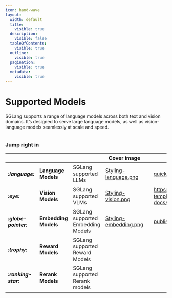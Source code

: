 ```yaml
---
icon: hand-wave
layout:
  width: default
  title:
    visible: true
  description:
    visible: false
  tableOfContents:
    visible: true
  outline:
    visible: true
  pagination:
    visible: true
  metadata:
    visible: true
---
```


# Supported Models

SGLang supports a range of language models across both text and vision domains. It’s designed to serve large language models, as well as vision-language models seamlessly at scale and speed.

<figure><img src=".gitbook/assets/sglang-models-logos.svg" alt=""><figcaption></figcaption></figure>

### Jump right in

<table data-view="cards"><thead><tr><th></th><th></th><th></th><th data-hidden data-card-cover data-type="image">Cover image</th><th data-hidden></th><th data-hidden data-card-target data-type="content-ref"></th></tr></thead><tbody><tr><td><h4><i class="fa-language">:language:</i></h4></td><td><strong>Language Models</strong></td><td>SGLang supported LLMs</td><td><a href=".gitbook/assets/Styling-language.png">Styling-language.png</a></td><td></td><td><a href="getting-started/quickstart.md">quickstart.md</a></td></tr><tr><td><h4><i class="fa-eye">:eye:</i></h4></td><td><strong>Vision Models</strong></td><td>SGLang supported VLMs</td><td><a href=".gitbook/assets/Styling-vision.png">Styling-vision.png</a></td><td></td><td><a href="https://github.com/GitbookIO/gitbook-templates/blob/main/product-docs/broken-reference/README.md">https://github.com/GitbookIO/gitbook-templates/blob/main/product-docs/broken-reference/README.md</a></td></tr><tr><td><h4><i class="fa-globe-pointer">:globe-pointer:</i></h4></td><td><strong>Embedding Models</strong></td><td>SGLang supported Embedding Models</td><td><a href=".gitbook/assets/Styling-embedding.png">Styling-embedding.png</a></td><td></td><td><a href="getting-started/publish-your-docs.md">publish-your-docs.md</a></td></tr><tr><td><h4><i class="fa-trophy">:trophy:</i></h4></td><td><strong>Reward Models</strong></td><td>SGLang supported Reward Models</td><td></td><td></td><td></td></tr><tr><td><h4><i class="fa-ranking-star">:ranking-star:</i></h4></td><td><strong>Rerank Models</strong></td><td>SGLang supported Rerank models</td><td></td><td></td><td></td></tr></tbody></table>
